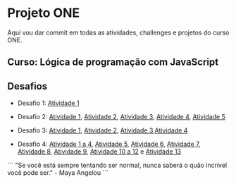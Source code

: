 
# Projeto ONE

Aqui vou dar commit em todas as atividades, challenges e projetos do curso ONE.

## Curso: Lógica de programação com JavaScript

## Desafios
- Desafio 1: [Atividade 1](https://github.com/weszzy/projeto-one/blob/main/L%C3%B3gica%20de%20programa%C3%A7%C3%A3o%20com%20JavaScript/desafio1/app.js)

- Desafio 2: [Atividade 1](https://github.com/weszzy/projeto-one/blob/main/L%C3%B3gica%20de%20programa%C3%A7%C3%A3o%20com%20JavaScript/desafio2/atividade1.js), [Atividade 2](https://github.com/weszzy/projeto-one/blob/main/L%C3%B3gica%20de%20programa%C3%A7%C3%A3o%20com%20JavaScript/desafio2/atividade2.js), [Atividade 3](https://github.com/weszzy/projeto-one/blob/main/L%C3%B3gica%20de%20programa%C3%A7%C3%A3o%20com%20JavaScript/desafio2/atividade3.js), [Atividade 4](https://github.com/weszzy/projeto-one/blob/main/L%C3%B3gica%20de%20programa%C3%A7%C3%A3o%20com%20JavaScript/desafio2/atividade4.js), [Atividade 5](https://github.com/weszzy/projeto-one/blob/main/L%C3%B3gica%20de%20programa%C3%A7%C3%A3o%20com%20JavaScript/desafio2/atividade5.js)

- Desafio 3: [Atividade 1](https://github.com/weszzy/projeto-one/blob/main/L%C3%B3gica%20de%20programa%C3%A7%C3%A3o%20com%20JavaScript/desafio3/atividade1.js), [Atividade 2](https://github.com/weszzy/projeto-one/blob/main/L%C3%B3gica%20de%20programa%C3%A7%C3%A3o%20com%20JavaScript/desafio3/atividade2.js), [Atividade 3](https://github.com/weszzy/projeto-one/blob/main/L%C3%B3gica%20de%20programa%C3%A7%C3%A3o%20com%20JavaScript/desafio3/atividade3.js),[Atividade 4](https://github.com/weszzy/projeto-one/blob/main/L%C3%B3gica%20de%20programa%C3%A7%C3%A3o%20com%20JavaScript/desafio3/atividade4.js.js)

- Desafio 4: [Atividade 1 a 4](https://github.com/weszzy/projeto-one/blob/main/L%C3%B3gica%20de%20programa%C3%A7%C3%A3o%20com%20JavaScript/desafio4/atv1a4.js), [Atividade 5](https://github.com/weszzy/projeto-one/blob/main/L%C3%B3gica%20de%20programa%C3%A7%C3%A3o%20com%20JavaScript/desafio4/atividade5.js), [Atividade 6](https://github.com/weszzy/projeto-one/blob/main/L%C3%B3gica%20de%20programa%C3%A7%C3%A3o%20com%20JavaScript/desafio4/atividade6.js), [Atividade 7](https://github.com/weszzy/projeto-one/blob/main/L%C3%B3gica%20de%20programa%C3%A7%C3%A3o%20com%20JavaScript/desafio4/atividade7.js), [Atividade 8](https://github.com/weszzy/projeto-one/blob/main/L%C3%B3gica%20de%20programa%C3%A7%C3%A3o%20com%20JavaScript/desafio4/atividade8.js), [Atividade 9](https://github.com/weszzy/projeto-one/blob/main/L%C3%B3gica%20de%20programa%C3%A7%C3%A3o%20com%20JavaScript/desafio4/atividade9.js), [Atividade 10 a 12](https://github.com/weszzy/projeto-one/blob/main/L%C3%B3gica%20de%20programa%C3%A7%C3%A3o%20com%20JavaScript/desafio4/atividade10a12.js) e [Atividade 13](https://github.com/weszzy/projeto-one/blob/main/L%C3%B3gica%20de%20programa%C3%A7%C3%A3o%20com%20JavaScript/desafio4/atividade13.js)

´´´ "Se você está sempre tentando ser normal, nunca saberá o quão incrível você pode ser." - Maya Angelou ´´´